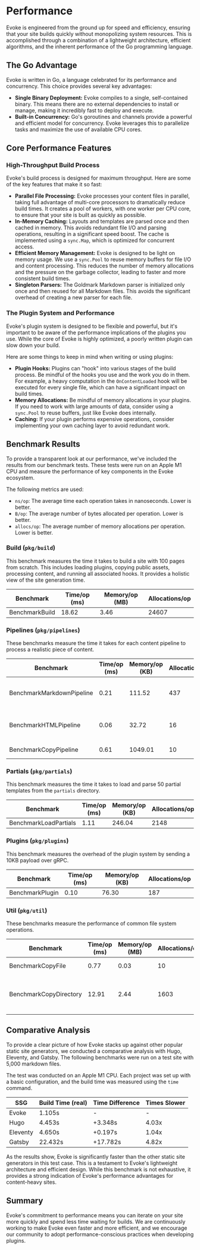 # Performance

Evoke is engineered from the ground up for speed and efficiency, ensuring that your site builds quickly without monopolizing system resources. This is accomplished through a combination of a lightweight architecture, efficient algorithms, and the inherent performance of the Go programming language.

## The Go Advantage

Evoke is written in Go, a language celebrated for its performance and concurrency. This choice provides several key advantages:

-   **Single Binary Deployment:** Evoke compiles to a single, self-contained binary. This means there are no external dependencies to install or manage, making it incredibly fast to deploy and execute.
-   **Built-in Concurrency:** Go's goroutines and channels provide a powerful and efficient model for concurrency. Evoke leverages this to parallelize tasks and maximize the use of available CPU cores.

## Core Performance Features

### High-Throughput Build Process

Evoke's build process is designed for maximum throughput. Here are some of the key features that make it so fast:

-   **Parallel File Processing:** Evoke processes your content files in parallel, taking full advantage of multi-core processors to dramatically reduce build times. It creates a pool of workers, with one worker per CPU core, to ensure that your site is built as quickly as possible.
-   **In-Memory Caching:** Layouts and templates are parsed once and then cached in memory. This avoids redundant file I/O and parsing operations, resulting in a significant speed boost. The cache is implemented using a `sync.Map`, which is optimized for concurrent access.
-   **Efficient Memory Management:** Evoke is designed to be light on memory usage. We use a `sync.Pool` to reuse memory buffers for file I/O and content processing. This reduces the number of memory allocations and the pressure on the garbage collector, leading to faster and more consistent build times.
-   **Singleton Parsers:** The Goldmark Markdown parser is initialized only once and then reused for all Markdown files. This avoids the significant overhead of creating a new parser for each file.

### The Plugin System and Performance

Evoke's plugin system is designed to be flexible and powerful, but it's important to be aware of the performance implications of the plugins you use. While the core of Evoke is highly optimized, a poorly written plugin can slow down your build.

Here are some things to keep in mind when writing or using plugins:

-   **Plugin Hooks:** Plugins can "hook" into various stages of the build process. Be mindful of the hooks you use and the work you do in them. For example, a heavy computation in the `OnContentLoaded` hook will be executed for every single file, which can have a significant impact on build times.
-   **Memory Allocations:** Be mindful of memory allocations in your plugins. If you need to work with large amounts of data, consider using a `sync.Pool` to reuse buffers, just like Evoke does internally.
-   **Caching:** If your plugin performs expensive operations, consider implementing your own caching layer to avoid redundant work.

## Benchmark Results

To provide a transparent look at our performance, we've included the results from our benchmark tests. These tests were run on an Apple M1 CPU and measure the performance of key components in the Evoke ecosystem.

The following metrics are used:

-   `ns/op`: The average time each operation takes in nanoseconds. Lower is better.
-   `B/op`: The average number of bytes allocated per operation. Lower is better.
-   `allocs/op`: The average number of memory allocations per operation. Lower is better.

### Build (`pkg/build`)

This benchmark measures the time it takes to build a site with 100 pages from scratch. This includes loading plugins, copying public assets, processing content, and running all associated hooks. It provides a holistic view of the site generation time.

| Benchmark      | Time/op (ms) | Memory/op (MB) | Allocations/op |
| -------------- | ------------ | -------------- | -------------- |
| BenchmarkBuild | 18.62        | 3.46           | 24607          |

### Pipelines (`pkg/pipelines`)

These benchmarks measure the time it takes for each content pipeline to process a realistic piece of content.

| Benchmark                 | Time/op (ms) | Memory/op (KB) | Allocations/op | Notes                               |
| ------------------------- | ------------ | -------------- | -------------- | ----------------------------------- |
| BenchmarkMarkdownPipeline | 0.21         | 111.52         | 437            | Processes a 100-paragraph MD file   |
| BenchmarkHTMLPipeline     | 0.06         | 32.72          | 16             | Processes a 100-paragraph HTML file |
| BenchmarkCopyPipeline     | 0.61         | 1049.01        | 10             | Processes a 1MB file                |

### Partials (`pkg/partials`)

This benchmark measures the time it takes to load and parse 50 partial templates from the `partials` directory.

| Benchmark             | Time/op (ms) | Memory/op (KB) | Allocations/op |
| --------------------- | ------------ | -------------- | -------------- |
| BenchmarkLoadPartials | 1.11         | 246.04         | 2148           |

### Plugins (`pkg/plugins`)

This benchmark measures the overhead of the plugin system by sending a 10KB payload over gRPC.

| Benchmark       | Time/op (ms) | Memory/op (KB) | Allocations/op |
| --------------- | ------------ | -------------- | -------------- |
| BenchmarkPlugin | 0.10         | 76.30          | 187            |

### Util (`pkg/util`)

These benchmarks measure the performance of common file system operations.

| Benchmark              | Time/op (ms) | Memory/op (MB) | Allocations/op | Notes                           |
| ---------------------- | ------------ | -------------- | -------------- | ------------------------------- |
| BenchmarkCopyFile      | 0.77         | 0.03           | 10             | Copies a 1MB file               |
| BenchmarkCopyDirectory | 12.91        | 2.44           | 1603           | Copies a directory with 100+ files |

## Comparative Analysis

To provide a clear picture of how Evoke stacks up against other popular static site generators, we conducted a comparative analysis with Hugo, Eleventy, and Gatsby. The following benchmarks were run on a test site with 5,000 markdown files.

The test was conducted on an Apple M1 CPU. Each project was set up with a basic configuration, and the build time was measured using the `time` command.

| SSG      | Build Time (real) | Time Difference | Times Slower |
| -------- | ----------------- | --------------- | ------------ |
| Evoke    | 1.105s            | -               | -            |
| Hugo     | 4.453s            | +3.348s         | 4.03x        |
| Eleventy | 4.650s            | +0.197s         | 1.04x        |
| Gatsby   | 22.432s           | +17.782s        | 4.82x        |

As the results show, Evoke is significantly faster than the other static site generators in this test case. This is a testament to Evoke's lightweight architecture and efficient design. While this benchmark is not exhaustive, it provides a strong indication of Evoke's performance advantages for content-heavy sites.

## Summary

Evoke's commitment to performance means you can iterate on your site more quickly and spend less time waiting for builds. We are continuously working to make Evoke even faster and more efficient, and we encourage our community to adopt performance-conscious practices when developing plugins.
